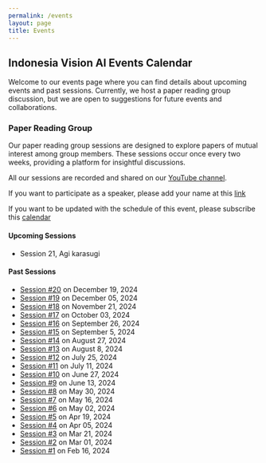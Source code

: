 ```yaml
---
permalink: /events
layout: page
title: Events
---
```


## Indonesia Vision AI Events Calendar

Welcome to our events page where you can find details about upcoming events and past sessions. Currently, we host a paper reading group discussion, but we are open to suggestions for future events and collaborations.

### Paper Reading Group

Our paper reading group sessions are designed to explore papers of mutual interest among group members. These sessions occur once every two weeks, providing a platform for insightful discussions.

All our sessions are recorded and shared on our [YouTube channel](https://www.youtube.com/@IndonesiaVisionAI-vg2tf).

If you want to participate as a speaker, please add your name at this [link](https://docs.google.com/spreadsheets/d/1Cqi7y8d3s54MSVxGITAPXQ6WsDCeqCHIEv2r-5_JsaM/edit#gid=0)

If you want to be updated with the schedule of this event, please subscribe this [calendar](https://calendar.google.com/calendar/u/0/r?cid=ZTFkMTJmYzlkMmJmMDYyNDZlMTQ4ZDQ0MTYxM2FkNmE4OGIzODgxMzU4MGU2NDZlOGQ4NDNjZmJlY2I3MTE2ZkBncm91cC5jYWxlbmRhci5nb29nbGUuY29t)

#### Upcoming Sessions

- Session 21, Agi karasugi 

#### Past Sessions

- [Session #20](/events/paper/session20) on December 19, 2024
- [Session #19](/events/paper/session19) on December 05, 2024
- [Session #18](/events/paper/session18) on November 21, 2024
- [Session #17](/events/paper/session17) on October 03, 2024
- [Session #16](/events/paper/session16) on September 26, 2024
- [Session #15](/events/paper/session15) on September 5, 2024
- [Session #14](/events/paper/session14) on August 27, 2024
- [Session #13](/events/paper/session13) on August 8, 2024
- [Session #12](/events/paper/session12) on July 25, 2024
- [Session #11](/events/paper/session11) on July 11, 2024
- [Session #10](/events/paper/session10) on June 27, 2024
- [Session #9](/events/paper/session9) on June 13, 2024
- [Session #8](/events/paper/session8) on May 30, 2024
- [Session #7](/events/paper/session7) on May 16, 2024
- [Session #6](/events/paper/session6) on May 02, 2024
- [Session #5](/events/paper/session5) on Apr 19, 2024
- [Session #4](/events/paper/session4) on Apr 05, 2024
- [Session #3](/events/paper/session3) on Mar 21, 2024
- [Session #2](/events/paper/session2) on Mar 01, 2024
- [Session #1](/events/paper/session1) on Feb 16, 2024

